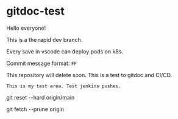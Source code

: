 # gitdoc-test

Hello everyone!

This is a the rapid dev branch.

Every save in vscode can deploy pods on k8s.

Commit message format: `FF`

This repository will delete soon.
This is a test to gitdoc and CI/CD.

```text
This is my test area. Test jenkins pushes.
```

git reset --hard origin/main

git fetch --prune origin